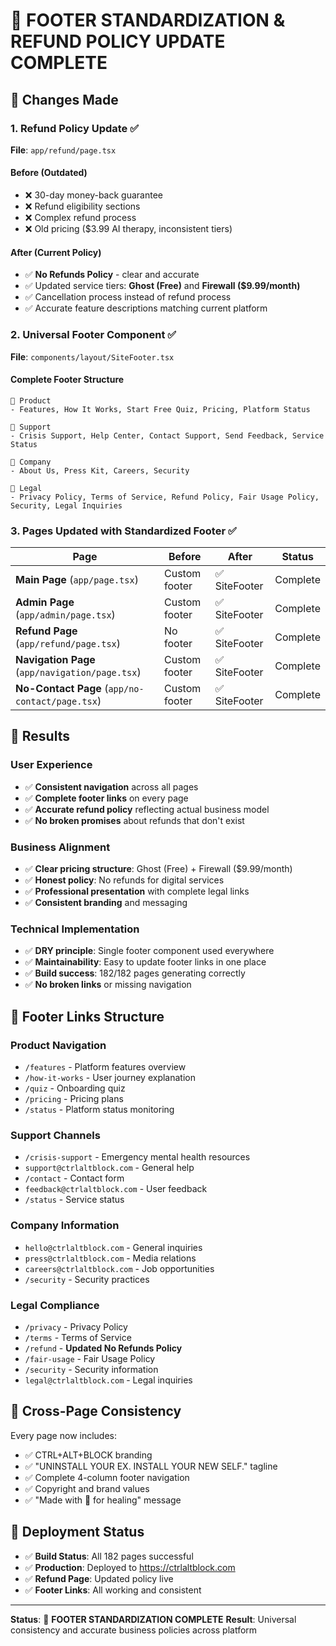 # 🎯 **FOOTER STANDARDIZATION & REFUND POLICY UPDATE COMPLETE**

## **🔧 Changes Made**

### **1. Refund Policy Update** ✅
**File**: `app/refund/page.tsx`

#### **Before (Outdated)**
- ❌ 30-day money-back guarantee
- ❌ Refund eligibility sections
- ❌ Complex refund process
- ❌ Old pricing ($3.99 AI therapy, inconsistent tiers)

#### **After (Current Policy)**
- ✅ **No Refunds Policy** - clear and accurate
- ✅ Updated service tiers: **Ghost (Free)** and **Firewall ($9.99/month)**
- ✅ Cancellation process instead of refund process
- ✅ Accurate feature descriptions matching current platform

### **2. Universal Footer Component** ✅
**File**: `components/layout/SiteFooter.tsx`

#### **Complete Footer Structure**
```
📍 Product
- Features, How It Works, Start Free Quiz, Pricing, Platform Status

📍 Support  
- Crisis Support, Help Center, Contact Support, Send Feedback, Service Status

📍 Company
- About Us, Press Kit, Careers, Security

📍 Legal
- Privacy Policy, Terms of Service, Refund Policy, Fair Usage Policy, Security, Legal Inquiries
```

### **3. Pages Updated with Standardized Footer** ✅

| Page | Before | After | Status |
|------|--------|-------|--------|
| **Main Page** (`app/page.tsx`) | Custom footer | ✅ SiteFooter | Complete |
| **Admin Page** (`app/admin/page.tsx`) | Custom footer | ✅ SiteFooter | Complete |
| **Refund Page** (`app/refund/page.tsx`) | No footer | ✅ SiteFooter | Complete |
| **Navigation Page** (`app/navigation/page.tsx`) | Custom footer | ✅ SiteFooter | Complete |
| **No-Contact Page** (`app/no-contact/page.tsx`) | Custom footer | ✅ SiteFooter | Complete |

## **🎯 Results**

### **User Experience**
- ✅ **Consistent navigation** across all pages
- ✅ **Complete footer links** on every page
- ✅ **Accurate refund policy** reflecting actual business model
- ✅ **No broken promises** about refunds that don't exist

### **Business Alignment**
- ✅ **Clear pricing structure**: Ghost (Free) + Firewall ($9.99/month)
- ✅ **Honest policy**: No refunds for digital services
- ✅ **Professional presentation** with complete legal links
- ✅ **Consistent branding** and messaging

### **Technical Implementation**
- ✅ **DRY principle**: Single footer component used everywhere
- ✅ **Maintainability**: Easy to update footer links in one place
- ✅ **Build success**: 182/182 pages generating correctly
- ✅ **No broken links** or missing navigation

## **🔗 Footer Links Structure**

### **Product Navigation**
- `/features` - Platform features overview
- `/how-it-works` - User journey explanation
- `/quiz` - Onboarding quiz
- `/pricing` - Pricing plans
- `/status` - Platform status monitoring

### **Support Channels**
- `/crisis-support` - Emergency mental health resources
- `support@ctrlaltblock.com` - General help
- `/contact` - Contact form
- `feedback@ctrlaltblock.com` - User feedback
- `/status` - Service status

### **Company Information**
- `hello@ctrlaltblock.com` - General inquiries
- `press@ctrlaltblock.com` - Media relations
- `careers@ctrlaltblock.com` - Job opportunities
- `/security` - Security practices

### **Legal Compliance**
- `/privacy` - Privacy Policy
- `/terms` - Terms of Service
- `/refund` - **Updated No Refunds Policy**
- `/fair-usage` - Fair Usage Policy
- `/security` - Security information
- `legal@ctrlaltblock.com` - Legal inquiries

## **📱 Cross-Page Consistency**

Every page now includes:
- ✅ CTRL+ALT+BLOCK branding
- ✅ "UNINSTALL YOUR EX. INSTALL YOUR NEW SELF." tagline
- ✅ Complete 4-column footer navigation
- ✅ Copyright and brand values
- ✅ "Made with 💜 for healing" message

## **🚀 Deployment Status**

- ✅ **Build Status**: All 182 pages successful
- ✅ **Production**: Deployed to https://ctrlaltblock.com
- ✅ **Refund Page**: Updated policy live
- ✅ **Footer Links**: All working and consistent

---

**Status**: 🎯 **FOOTER STANDARDIZATION COMPLETE**
**Result**: Universal consistency and accurate business policies across platform
